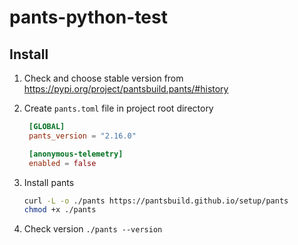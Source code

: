 # pants-python-test

## Install

1. Check and choose stable version from <https://pypi.org/project/pantsbuild.pants/#history>
2. Create `pants.toml` file in project root directory

   ```toml
    [GLOBAL]
    pants_version = "2.16.0"

    [anonymous-telemetry]
    enabled = false
   ```

3. Install pants

    ```bash
    curl -L -o ./pants https://pantsbuild.github.io/setup/pants
    chmod +x ./pants
    ```

4. Check version `./pants --version`
